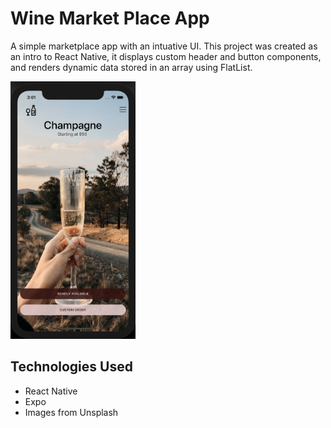 # Wine Market Place App

A simple marketplace app with an intuative UI. This project was created as an intro to React Native, it displays custom header and button components, and renders dynamic data stored in an array using FlatList.

<img src="/assets/images/screenshot.png" alt="screenshot" width="200"/>

## Technologies Used

- React Native
- Expo
- Images from Unsplash
